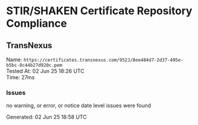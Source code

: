 # STIR/SHAKEN Certificate Repository Compliance

## TransNexus

Name: `https://certificates.transnexus.com/952J/8ee484d7-2d37-495e-b5bc-0c44b27d920c.pem`\
Tested At: 02 Jun 25 18:26 UTC\
Time: 27ms

### Issues

no warning, or error, or notice date level issues were found

Generated: 02 Jun 25 18:58 UTC